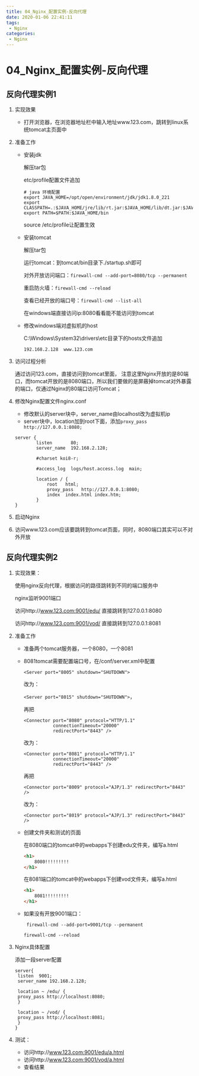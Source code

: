 ```yaml
---
title: 04_Nginx_配置实例-反向代理
date: 2020-01-06 22:41:11
tags: 
 - Nginx
categories:
 - Nginx
---
```


# 04_Nginx_配置实例-反向代理

## 反向代理实例1

1. 实现效果

   - 打开浏览器，在浏览器地址栏中输入地址www.123.com，跳转到linux系统tomcat主页面中

2. 准备工作

   - 安装jdk

     解压tar包

     etc/profile配置文件追加

     ```shell
     # java 环境配置
     export JAVA_HOME=/opt/open/environment/jdk/jdk1.8.0_221
     export CLASSPATH=.:$JAVA_HOME/jre/lib/rt.jar:$JAVA_HOME/lib/dt.jar:$JAVA_HOME/lib/tools.jar
     export PATH=$PATH:$JAVA_HOME/bin
     ```

     source /etc/profile让配置生效

   - 安装tomcat

     解压tar包

     运行tomcat：到tomcat/bin目录下./startup.sh即可

     对外开放访问端口：`firewall-cmd --add-port=8080/tcp --permanent`

     重启防火墙：`firewall-cmd --reload`

     查看已经开放的端口号：`firewall-cmd --list-all`

     在windows端直接访问ip:8080看看能不能访问到tomcat

   - 修改windows端对虚拟机的host

     C:\Windows\System32\drivers\etc目录下的hosts文件追加

     ```
     192.168.2.128	www.123.com
     ```

3. 访问过程分析

   通过访问123.com，直接访问到tomcat里面， 注意这里Nginx开放的是80端口，而tomcat开放的是8080端口，所以我们要做的是屏蔽掉tomcat对外暴露的端口，仅通过Nginx的80端口访问Tomcat；
   
4. 修改Nginx配置文件nginx.conf

   - 修改默认的server块中，server_name由localhost改为虚拟机ip
   - server块中，location加到root下面，添加`proxy_pass http://127.0.0.1:8080;`

   ```shell
   server {
           listen       80;
           server_name  192.168.2.128;
   
           #charset koi8-r;
   
           #access_log  logs/host.access.log  main;
   
           location / {
               root   html;
               proxy_pass   http://127.0.0.1:8080;
               index  index.html index.htm;
           }
   }
   ```

5. 启动Nginx

6. 访问www.123.com应该要跳转到tomcat页面，同时，8080端口其实可以不对外开放



## 反向代理实例2

1. 实现效果：

   使用nginx反向代理，根据访问的路径跳转到不同的端口服务中

   nginx监听9001端口

   访问http://www.123.com:9001/edu/ 直接跳转到127.0.0.1:8080

   访问http://www.123.com:9001/vod/ 直接跳转到127.0.0.1:8081

2. 准备工作

   - 准备两个tomcat服务器，一个8080，一个8081

   - 8081tomcat需要配置端口号，在/conf/server.xml中配置

     `<Server port="8005" shutdown="SHUTDOWN">`

     改为：

     `<Server port="8015" shutdown="SHUTDOWN">`，

     再把

     ```shell
     <Connector port="8080" protocol="HTTP/1.1"
                connectionTimeout="20000"
                redirectPort="8443" />
     ```
     改为：

     ```shell
     <Connector port="8081" protocol="HTTP/1.1"
                connectionTimeout="20000"
                redirectPort="8443" />
     ```

     再把

     ```shell
     <Connector port="8009" protocol="AJP/1.3" redirectPort="8443" />
     ```

     改为：

     ```shell
     <Connector port="8019" protocol="AJP/1.3" redirectPort="8443" />
     ```

   - 创建文件夹和测试的页面

     在8080端口的tomcat中的webapps下创建edu文件夹，编写a.html

     ```html
     <h1>
         8080!!!!!!!!!
     </h1>
     ```

     在8081端口的tomcat中的webapps下创建vod文件夹，编写a.html

     ```html
     <h1>
         8081!!!!!!!!!
     </h1>
     ```
     
   - 如果没有开放9001端口：

     ` firewall-cmd --add-port=9001/tcp --permanent`

     `firewall-cmd --reload`

3. Nginx具体配置

   添加一段server配置

   ```shell
   server{
   	listen  9001;
   	server_name 192.168.2.128;
   
   	location ~ /edu/ {
   	proxy_pass http://localhost:8080;
   	}
   
   	location ~ /vod/ {
   	proxy_pass http://localhost:8081;
   	}
   }
   ```

4. 测试：

   - 访问http://www.123.com:9001/edu/a.html
   - 访问http://www.123.com:9001/vod/a.html
   - 查看结果





